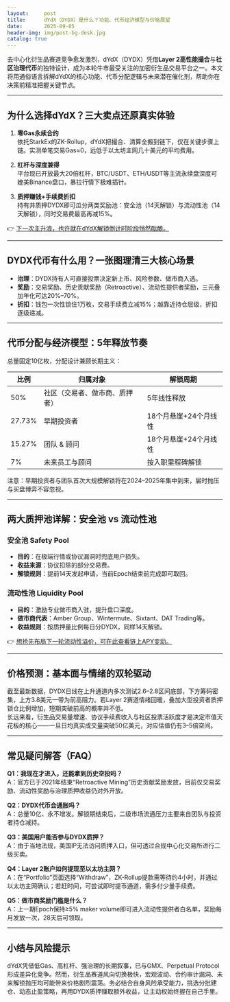 ```yaml
---
layout:     post
title:      dYdX（DYDX）是什么？功能、代币经济模型与价格展望
date:       2025-09-05
header-img: img/post-bg-desk.jpg
catalog: true
---
```


去中心化衍生品赛道竞争愈发激烈，dYdX（DYDX）凭借**Layer 2高性能撮合**与**社区治理代币**的独特设计，成为本轮牛市最受关注的加密衍生品交易平台之一。本文将用通俗语言拆解dYdX的核心功能、代币分配逻辑与未来潜在催化剂，帮助你在决策前精准把握关键节点。

---

## 为什么选择dYdX？三大卖点还原真实体验

1. **零Gas永续合约**  
   依托StarkEx的ZK-Rollup，dYdX把撮合、清算全搬到链下，仅在关键步骤上链。实测单笔交易Gas≈0，远低于以太坊主网几十美元的平均费用。

2. **杠杆与深度兼得**  
   平台现已开放最大20倍杠杆，BTC/USDT、ETH/USDT等主流永续盘深度可媲美Binance盘口，暴拉行情下极难插针。

3. **质押赚钱+手续费折扣**  
   持有并质押DYDX即可瓜分两类奖励池：安全池（14天解锁）与流动性池（14天解锁），同时交易费最高再减15%。

👉 [下一次主升浪，也许就在dYdX解锁倒计时阶段悄然酝酿。](https://okxdog.com/)

---

## DYDX代币有什么用？一张图理清三大核心场景

- **治理**：DYDX持有人可直接投票决定新上币、风险参数、做市商入选。
- **奖励**：交易奖励、历史贡献奖励（Retroactive）、流动性提供者奖励，三元叠加年化可达20%–70%。
- **折扣**：钱包一次性锁住1万枚，交易手续费立减15%；越靠近持仓层级，折扣逐级递减。

---

## 代币分配与经济模型：5年释放节奏

总量固定10亿枚，分配设计兼顾长期主义：

| 比例  | 归属对象               | 解锁周期               |
|-------|------------------------|------------------------|
| 50%   | 社区（交易者、做市商、质押者） | 5年线性释放             |
| 27.73%| 早期投资者             | 18个月悬崖+24个月线性   |
| 15.27%| 团队 & 顾问             | 18个月悬崖+24个月线性   |
| 7%    | 未来员工与顾问          | 按入职里程碑解锁         |

注意：早期投资者与团队首次大规模解锁将在2024–2025年集中到来，届时抛压与买盘博弈不容忽视。

---

## 两大质押池详解：安全池 vs 流动性池

### 安全池 Safety Pool

- **目的**：在极端行情或协议漏洞时兜底用户损失。  
- **收益来源**：协议扣除的部分交易费。  
- **解锁规则**：提前14天发起申请，当前Epoch结束前完成即可取回。

### 流动性池 Liquidity Pool

- **目的**：激励专业做市商入驻，提升盘口深度。  
- **做市商代表**：Amber Group、Wintermute、Sixtant、DAT Trading等。  
- **收益规则**：按质押量比例每日分DYDX，同样14天解锁。

👉 [想抢先布局下一轮流动性溢价，可在此查看链上APY变动。](https://okxdog.com/)

---

## 价格预测：基本面与情绪的双轮驱动

截至最新数据，DYDX日线在上升通道内多次测试$2.6–$2.8区间底部，下方筹码密集，上方3.8美元一带为前高阻力。若Layer 2赛道情绪回暖，叠加大型投资者质押锁仓比例增加，短期突破前高的概率并不低。  
长远来看，衍生品交易量增速、协议手续费收入与社区投票活跃度才是决定市值天花板的核心——一旦日均真实成交量突破50亿美元，对应估值仍有3–5倍空间。

---

## 常见疑问解答（FAQ）

**Q1：我现在才进入，还能拿到历史空投吗？**  
A：官方已于2021年结束“Retroactive Mining”历史贡献奖励发放，目前仅交易奖励、流动性奖励与治理质押收益仍对外开放。

**Q2：DYDX代币会通胀吗？**  
A：总量10亿、永不增发。解锁期结束后，二级市场流通压力主要来自团队与投资者持仓减持。

**Q3：美国用户能否参与DYDX质押？**  
A：由于当地法规，美国IP无法访问质押入口，但可透过合规中心化交易所进行二级买卖。

**Q4：Layer 2账户如何提现至以太坊主网？**  
A：在“Portfolio”页面选择“Withdraw”，ZK-Rollup提款需等待约4小时，并通过以太坊主网确认；若赶时间，可尝试即时提币通道，需多付少量手续费。

**Q5：做市商奖励门槛是什么？**  
A：上一期Epoch保持≥5% maker volume即可进入流动性提供者白名单，奖励每月发放一次，28天后可领取。

---

## 小结与风险提示

dYdX凭借低Gas、高杠杆、强治理的长期叙事，已与GMX、Perpetual Protocol形成差异化竞争。然而，衍生品赛道风向切换极快，宏观波动、合约审计漏洞、未来解锁抛压均可能带来价格剧烈震荡。务必结合自身风险承受能力，挑选分批建仓、动态止盈策略，再用DYDX质押赚取额外收益，让主动权始终握在自己手里。